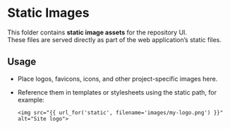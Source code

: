 # Static Images

This folder contains **static image assets** for the repository UI.  
These files are served directly as part of the web application’s static files.

## Usage

- Place logos, favicons, icons, and other project-specific images here.  
- Reference them in templates or stylesheets using the static path, for example:

  ```jinja
  <img src="{{ url_for('static', filename='images/my-logo.png') }}" alt="Site logo">
